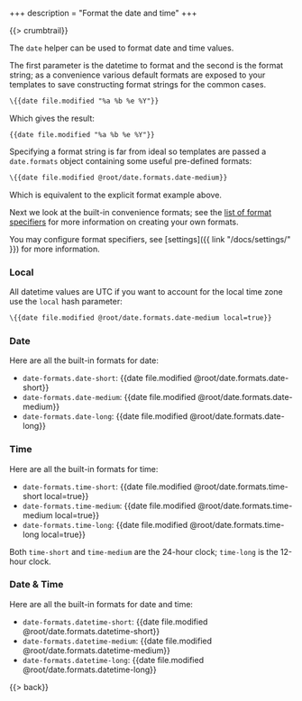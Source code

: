 +++
description = "Format the date and time"
+++

{{> crumbtrail}}

The `date` helper can be used to format date and time values.

The first parameter is the datetime to format and the second is the format string; as a convenience various default formats are exposed to your templates to save constructing format strings for the common cases.

```handlebars
\{{date file.modified "%a %b %e %Y"}}
```

Which gives the result:

```
{{date file.modified "%a %b %e %Y"}}
```

Specifying a format string is far from ideal so templates are passed a `date.formats` object containing some useful pre-defined formats:

```handlebars
\{{date file.modified @root/date.formats.date-medium}}
```

Which is equivalent to the explicit format example above.

Next we look at the built-in convenience formats; see the [list of format specifiers](https://docs.rs/chrono/latest/chrono/format/strftime/index.html#specifiers) for more information on creating your own formats.

You may configure format specifiers, see [settings]({{ link "/docs/settings/" }}) for more information.

### Local

All datetime values are UTC if you want to account for the local time zone use the `local` hash parameter:

```handlebars
\{{date file.modified @root/date.formats.date-medium local=true}}
```

### Date

Here are all the built-in formats for date:

* `date-formats.date-short`: {{date file.modified @root/date.formats.date-short}}
* `date-formats.date-medium`: {{date file.modified @root/date.formats.date-medium}}
* `date-formats.date-long`: {{date file.modified @root/date.formats.date-long}}

### Time

Here are all the built-in formats for time:

* `date-formats.time-short`: {{date file.modified @root/date.formats.time-short local=true}}
* `date-formats.time-medium`: {{date file.modified @root/date.formats.time-medium local=true}}
* `date-formats.time-long`: {{date file.modified @root/date.formats.time-long local=true}}

Both `time-short` and `time-medium` are the 24-hour clock; `time-long` is the 12-hour clock.

### Date & Time

Here are all the built-in formats for date and time:

* `date-formats.datetime-short`: {{date file.modified @root/date.formats.datetime-short}}
* `date-formats.datetime-medium`: {{date file.modified @root/date.formats.datetime-medium}}
* `date-formats.datetime-long`: {{date file.modified @root/date.formats.datetime-long}}

{{> back}}
